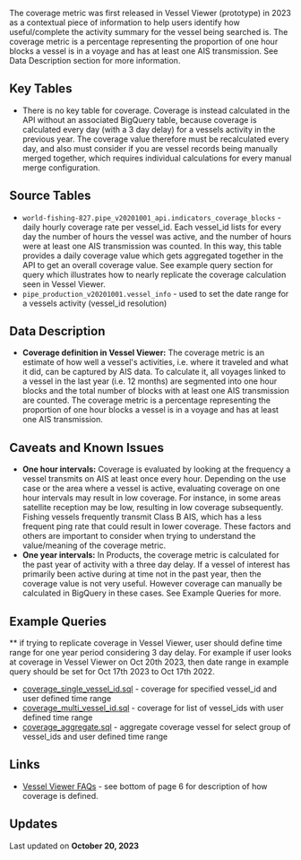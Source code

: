 The coverage metric was first released in Vessel Viewer (prototype) in 2023 as a contextual piece of information to help users identify how useful/complete the activity summary for the vessel being searched is. The coverage metric is a percentage representing the proportion of one hour blocks a vessel is in a voyage and has at least one AIS transmission. See Data Description section for more information. 


## Key Tables

+ There is no key table for coverage. Coverage is instead calculated in the API without an associated BigQuery table, because coverage is calculated every day (with a 3 day delay) for a vessels activity in the previous year. The coverage value therefore must be recalculated every day, and also must consider if you are vessel records being manually merged together, which requires individual calculations for every manual merge configuration. 

## Source Tables

+ `world-fishing-827.pipe_v20201001_api.indicators_coverage_blocks` - daily hourly coverage rate per vessel_id. Each vessel_id lists for every day the number of hours the vessel was active, and the number of hours were at least one AIS transmission was counted. In this way, this table provides a daily coverage value which gets aggregated together in the API to get an overall coverage value. See example query section for query which illustrates how to nearly replicate the coverage calculation seen in Vessel Viewer. 
+ `pipe_production_v20201001.vessel_info` - used to set the date range for a vessels activity (vessel_id resolution)

## Data Description

+ **Coverage definition in Vessel Viewer:** The coverage metric is an estimate of how well a vessel's activities, i.e. where it traveled and what it did, can be captured by AIS data. To calculate it, all voyages linked to a vessel in the last year (i.e. 12 months) are segmented into one hour blocks and the total number of blocks with at least one AIS transmission are counted. The coverage metric is a percentage representing the proportion of one hour blocks a vessel is in a voyage and has at least one AIS transmission.


## Caveats and Known Issues

+ **One hour intervals:** Coverage is evaluated by looking at the frequency a vessel transmits on AIS at least once every hour. Depending on the use case or the area where a vessel is active, evaluating coverage on one hour intervals may result in low coverage. For instance, in some areas satellite reception may be low, resulting in low coverage subsequently. Fishing vessels frequently transmit Class B AIS, which has a less frequent ping rate that could result in lower coverage. These factors and others are important to consider when trying to understand the value/meaning of the coverage metric. 
+ **One year intervals:** In Products, the coverage metric is calculated for the past year of activity with a three day delay. If a vessel of interest has primarily been active during at time not in the past year, then the coverage value is not very useful. However coverage can manually be calculated in BigQuery in these cases. See Example Queries for more.   

## Example Queries
** if trying to replicate coverage in Vessel Viewer, user should define time range for one year period considering 3 day delay. For example if user looks at coverage in Vessel Viewer on Oct 20th 2023, then date range in example query should be set for Oct 17th 2023 to Oct 17th 2022. 
+ [coverage_single_vessel_id.sql](https://github.com/GlobalFishingWatch/bigquery-documentation-wf827/blob/master/queries/coverage_single_vessel_id.sql) - coverage for specified vessel_id and user defined time range
+ [coverage_multi_vessel_id.sql](https://github.com/GlobalFishingWatch/bigquery-documentation-wf827/blob/master/queries/coverage_multi_vessel_id.sql) - coverage for list of vessel_ids with user defined time range
+ [coverage_aggregate.sql](https://github.com/GlobalFishingWatch/bigquery-documentation-wf827/blob/master/queries/coverage_aggregate.sql) - aggregate coverage vessel for select group of vessel_ids and user defined time range 

## Links

+ [Vessel Viewer FAQs](https://drive.google.com/file/d/1Z3WAgFrsibAUjtrapMnvs8m9ZrDXp-8T/view?pli=1) - see bottom of page 6 for description of how coverage is defined. 

## Updates
Last updated on **October 20, 2023**
